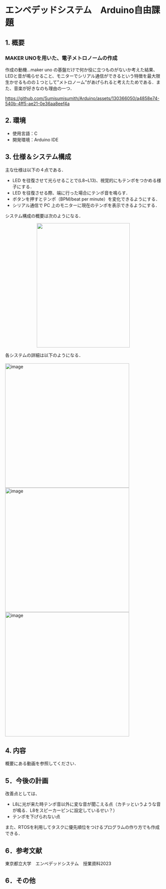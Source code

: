 # エンベデッドシステム　Arduino自由課題

## 1. 概要
### MAKER UNOを用いた、電子メトロノームの作成<br>
作成の動機...maker uno の基盤だけで何か役に立つものがないか考えた結果、LEDと音が鳴らせること、モニターでシリアル通信ができるという特徴を最大限生かせるものの１つとして”メトロノーム”があげられると考えたためである．また、音楽が好きなのも理由の一つ．

https://github.com/Sumisumisumith/Arduino/assets/130366050/a4858e74-540b-4ff5-ae21-0e36aa8eef4a

## 2. 環境
- 使用言語：C
- 開発環境：Arduino IDE

## 3. 仕様＆システム構成
主な仕様は以下の４点である．
- LED を往復させて光らせることで(L8~L13)、視覚的にもテンポをつかめる様子にする．
- LED を往復させる際、端に行った場合にテンポ音を鳴らす．
- ボタンを押すとテンポ（BPM/beat per minute）を変化できるようにする．
- シリアル通信で PC 上のモニターに現在のテンポを表示できるようにする．

システム構成の概要は次のようになる．<br>
 <p align="center"><img width="300" height="400" src="https://github.com/Sumisumisumith/Arduino/assets/130366050/0e5774af-46f4-4153-b95f-e7c238b2bbd3">  

各システムの詳細は以下のようになる．<br>  
<img width="400" alt="image" src="https://github.com/Sumisumisumith/Arduino/assets/130366050/5bd31ddf-d057-4477-82d5-a4b435748952">
<img width="400" alt="image" src="https://github.com/Sumisumisumith/Arduino/assets/130366050/11427de6-25ce-4310-b9a2-d18eea3f17ed">
<img width="400" alt="image" src="https://github.com/Sumisumisumith/Arduino/assets/130366050/7fe350b7-a0fc-4a78-a32e-afe8f507b35c">


## 4. 内容
概要にある動画を参照してください．

## 5．今後の計画
改善点としては、
- L8に光が来た時テンポ音以外に変な音が聞こえる点（カチッというような音が鳴る．L8をスピーカーピンに設定しているせい？）
- テンポを下げられない点
  
また、RTOSを利用してタスクに優先順位をつけるプログラムの作り方でも作成できる．

## 6．参考文献
東京都立大学　エンベデッドシステム　授業資料2023

## 6．その他
